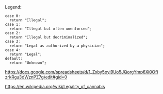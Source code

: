Legend:

```
case 0:
  return "Illegal";
case 1:
  return "Illegal but often unenforced";
case 2:
  return "Illegal but decriminalized";
case 3:
  return "Legal as authorized by a physician";
case 4:
  return "Legal";
default:
  return "Unknown";
```

https://docs.google.com/spreadsheets/d/1_Zxby5oyi9Uo5JQorgYmp6Xi0OfizrkRgu3dWznPZ7g/edit#gid=0

https://en.wikipedia.org/wiki/Legality_of_cannabis
